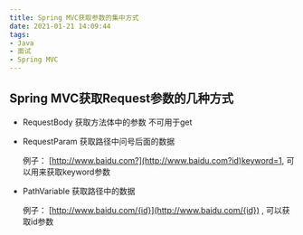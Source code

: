 ```yaml
---
title: Spring MVC获取参数的集中方式
date: 2021-01-21 14:09:44
tags:
- Java
- 面试
- Spring MVC
---
```

## Spring MVC获取Request参数的几种方式

- RequestBody 获取方法体中的参数 不可用于get
- RequestParam 获取路径中问号后面的数据

    例子： [http://www.baidu.com?](http://www.baidu.com?id)keyword=1, 可以用来获取keyword参数

- PathVariable 获取路径中的数据

    例子： [http://www.baidu.com/{id}](http://www.baidu.com/{id}) , 可以获取id参数